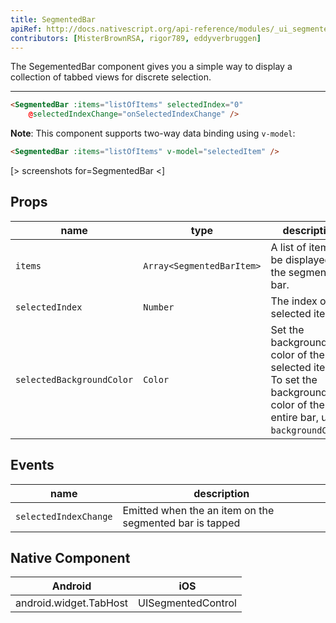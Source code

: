 ```yaml
---
title: SegmentedBar
apiRef: http://docs.nativescript.org/api-reference/modules/_ui_segmented_bar_.html
contributors: [MisterBrownRSA, rigor789, eddyverbruggen]
---
```


The SegementedBar component gives you a simple way to display a collection of tabbed views for discrete selection.

---

```html
<SegmentedBar :items="listOfItems" selectedIndex="0"
    @selectedIndexChange="onSelectedIndexChange" />
```

**Note**: This component supports two-way data binding using `v-model`:

```html
<SegmentedBar :items="listOfItems" v-model="selectedItem" />
```

[> screenshots for=SegmentedBar <]

## Props

| name | type | description |
|------|------|-------------|
| `items` | `Array<SegmentedBarItem>` | A list of items to be displayed in the segmented bar.
| `selectedIndex` | `Number` | The index of the selected item.
| `selectedBackgroundColor` | `Color` | Set the background color of the selected item. To set the background color of the entire bar, use `backgroundColor`.

## Events

| name | description |
|------|-------------|
| `selectedIndexChange`| Emitted when the an item on the segmented bar is tapped

## Native Component
| Android | iOS |
|---------|-----|
| android.widget.TabHost | UISegmentedControl
